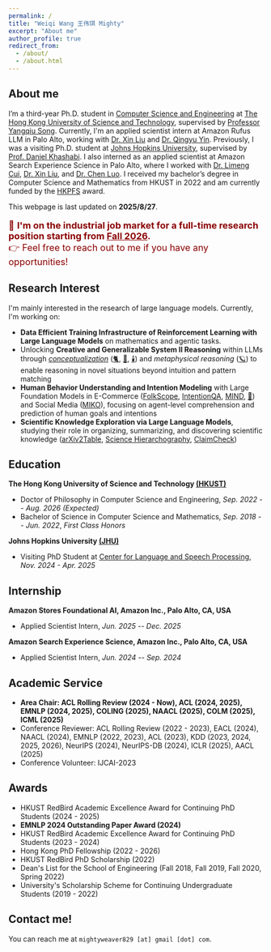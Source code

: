 ```yaml
---
permalink: /
title: "Weiqi Wang 王伟琪 Mighty"
excerpt: "About me"
author_profile: true
redirect_from:
  - /about/
  - /about.html
---
```


## About me

I’m a third-year Ph.D. student in [Computer Science and Engineering](https://cse.hkust.edu.hk/) at [The Hong Kong University of Science and Technology](https://hkust.edu.hk/), supervised by [Professor Yangqiu Song](https://www.cse.ust.hk/~yqsong/).
Currently, I'm an applied scientist intern at Amazon Rufus LLM in Palo Alto, working with [Dr. Xin Liu](https://seanliu96.github.io/) and [Dr. Qingyu Yin](https://scholar.google.com/citations?user=P-mBKNYAAAAJ&hl=zh-CN&inst=1381320739207392350).
Previously, I was a visiting Ph.D. student at [Johns Hopkins University](https://www.jhu.edu/), supervised by [Prof. Daniel Khashabi](https://danielkhashabi.com/).
I also interned as an applied scientist at Amazon Search Experience Science in Palo Alto, where I worked with [Dr. Limeng Cui](https://scholar.google.com/citations?user=pfd4pUkAAAAJ&inst=1381320739207392350), [Dr. Xin Liu](https://seanliu96.github.io/), and [Dr. Chen Luo](https://chen-luo.com/).
I received my bachelor’s degree in Computer Science and Mathematics from HKUST in 2022 and am currently funded by the [HKPFS](https://fytgs.hkust.edu.hk/scholarships/hong-kong-phd-fellowship-scheme) award.

This webpage is last updated on **2025/8/27**.

<p style="color:darkred; font-size:18px;">
🚀 <b>I'm on the industrial job market for a full-time research position starting from <u>Fall 2026</u>.</b><br>
👉 Feel free to reach out to me if you have any opportunities!
</p>

## Research Interest

I'm mainly interested in the research of large language models. Currently, I'm working on:

- **Data Efficient Training Infrastructure of Reinforcement Learning with Large Language Models** on mathematics and agentic tasks.
- Unlocking **Creative and Generalizable System II Reasoning** within LLMs through [_conceptualization_](https://arxiv.org/pdf/2406.10885) ([🐈](https://aclanthology.org/2023.acl-long.733.pdf), [🚗](https://aclanthology.org/2023.findings-emnlp.902.pdf), [🕯️](https://aclanthology.org/2024.acl-long.128.pdf)) and _metaphysical reasoning_ ([🪐](https://aclanthology.org/2025.acl-long.79.pdf)) to enable reasoning in novel situations beyond intuition and pattern matching
- **Human Behavior Understanding and Intention Modeling** with Large Foundation Models in E-Commerce ([FolkScope](https://aclanthology.org/2023.findings-acl.76.pdf), [IntentionQA](https://aclanthology.org/2024.findings-emnlp.123.pdf), [MIND](https://aclanthology.org/2024.emnlp-main.446.pdf), [📜](https://aclanthology.org/2025.acl-long.1.pdf)) and Social Media ([MIKO](https://arxiv.org/pdf/2402.18169.pdf)), focusing on agent-level comprehension and prediction of human goals and intentions
- **Scientific Knowledge Exploration via Large Language Models**, studying their role in organizing, summarizing, and discovering scientific knowledge ([arXiv2Table](https://arxiv.org/pdf/2504.10284), [Science Hierarchography](https://arxiv.org/pdf/2504.13834), [ClaimCheck](https://arxiv.org/pdf/2503.21717v1))

## Education

**The Hong Kong University of Science and Technology [(HKUST)](https://hkust.edu.hk/)**

- Doctor of Philosophy in Computer Science and Engineering, _Sep. 2022 -- Aug. 2026 (Expected)_
- Bachelor of Science in Computer Science and Mathematics, _Sep. 2018 -- Jun. 2022_, _First Class Honors_

**Johns Hopkins University [(JHU)](https://www.jhu.edu/)**

- Visiting PhD Student at [Center for Language and Speech Processing](https://www.clsp.jhu.edu/), _Nov. 2024 - Apr. 2025_

## Internship

**Amazon Stores Foundational AI, Amazon Inc., Palo Alto, CA, USA**

- Applied Scientist Intern, _Jun. 2025 -- Dec. 2025_

**Amazon Search Experience Science, Amazon Inc., Palo Alto, CA, USA**

- Applied Scientist Intern, _Jun. 2024 -- Sep. 2024_

## Academic Service

- **Area Chair: ACL Rolling Review (2024 - Now), ACL (2024, 2025), EMNLP (2024, 2025), COLING (2025), NAACL (2025), COLM (2025), ICML (2025)**
- Conference Reviewer: ACL Rolling Review (2022 - 2023), EACL (2024), NAACL (2024), EMNLP (2022, 2023), ACL (2023),
  KDD (2023, 2024, 2025, 2026), NeurIPS (2024), NeurIPS-DB (2024), ICLR (2025), AACL (2025)
- Conference Volunteer: IJCAI-2023

## Awards

- HKUST RedBird Academic Excellence Award for Continuing PhD Students (2024 - 2025)
- **EMNLP 2024 Outstanding Paper Award (2024)**
- HKUST RedBird Academic Excellence Award for Continuing PhD Students (2023 - 2024)
- Hong Kong PhD Fellowship (2022 - 2026)
- HKUST RedBird PhD Scholarship (2022)
- Dean's List for the School of Engineering (Fall 2018, Fall 2019, Fall 2020, Spring 2022)
- University's Scholarship Scheme for Continuing Undergraduate Students (2019 - 2022)

## Contact me!

You can reach me at `mightyweaver829 [at] gmail [dot] com`.

<script type='text/javascript' id='clustrmaps' src='//cdn.clustrmaps.com/map_v2.js?cl=ffffff&w=700&t=tt&d=DE2rC1_XQk9C3olzhHZGibG_eT8m4xfWcetZ15Zm4mQ&co=2d78ad&cmo=3acc3a&cmn=ff5353&ct=ffffff'></script>
